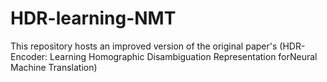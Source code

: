 # HDR-learning-NMT
This repository hosts an improved version of the original paper's (HDR-Encoder: Learning Homographic Disambiguation Representation forNeural Machine Translation)
